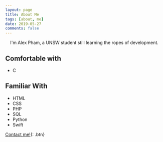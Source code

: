 ```yaml
---
layout: page
title: About Me
tags: [about, me]
date: 2019-05-27
comments: false
---
```

    
<center>I'm Alex Pham, a UNSW student still learning the ropes of development.</center>

## Comfortable with
* C

## Familiar With
* HTML
* CSS
* PHP
* SQL
* Python
* Swift

[Contact me!](https://forms.gle/dfFxyARFVBGLA3279){: .btn}
